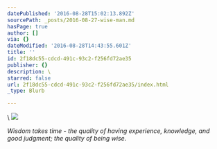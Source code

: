 ```yaml
---
datePublished: '2016-08-28T15:02:13.892Z'
sourcePath: _posts/2016-08-27-wise-man.md
hasPage: true
author: []
via: {}
dateModified: '2016-08-28T14:43:55.601Z'
title: ''
id: 2f18dc55-cdcd-491c-93c2-f256fd72ae35
publisher: {}
description: \
starred: false
url: 2f18dc55-cdcd-491c-93c2-f256fd72ae35/index.html
_type: Blurb

---
```

\\
![](https://the-grid-user-content.s3-us-west-2.amazonaws.com/b6100539-33a8-4271-b9f2-981657f071f9.jpg)

_Wisdom takes time - the quality of having experience, knowledge, and good judgment; the quality of being wise_.